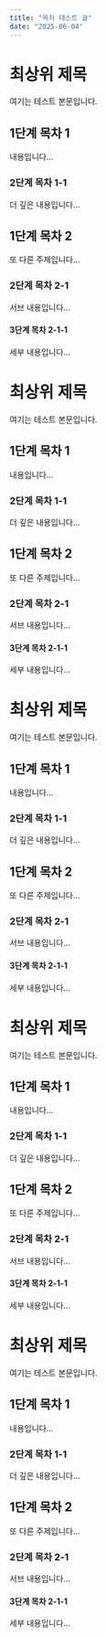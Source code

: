 ```yaml
---
title: "목차 테스트 글"
date: "2025-06-04"
---
```


# 최상위 제목

여기는 테스트 본문입니다.

## 1단계 목차 1

내용입니다...

### 2단계 목차 1-1

더 깊은 내용입니다...

## 1단계 목차 2

또 다른 주제입니다...

### 2단계 목차 2-1

서브 내용입니다...

#### 3단계 목차 2-1-1

세부 내용입니다...

# 최상위 제목

여기는 테스트 본문입니다.

## 1단계 목차 1

내용입니다...

### 2단계 목차 1-1

더 깊은 내용입니다...

## 1단계 목차 2

또 다른 주제입니다...

### 2단계 목차 2-1

서브 내용입니다...

#### 3단계 목차 2-1-1

세부 내용입니다...

# 최상위 제목

여기는 테스트 본문입니다.

## 1단계 목차 1

내용입니다...

### 2단계 목차 1-1

더 깊은 내용입니다...

## 1단계 목차 2

또 다른 주제입니다...

### 2단계 목차 2-1

서브 내용입니다...

#### 3단계 목차 2-1-1

세부 내용입니다...

# 최상위 제목

여기는 테스트 본문입니다.

## 1단계 목차 1

내용입니다...

### 2단계 목차 1-1

더 깊은 내용입니다...

## 1단계 목차 2

또 다른 주제입니다...

### 2단계 목차 2-1

서브 내용입니다...

#### 3단계 목차 2-1-1

세부 내용입니다...

# 최상위 제목

여기는 테스트 본문입니다.

## 1단계 목차 1

내용입니다...

### 2단계 목차 1-1

더 깊은 내용입니다...

## 1단계 목차 2

또 다른 주제입니다...

### 2단계 목차 2-1

서브 내용입니다...

#### 3단계 목차 2-1-1

세부 내용입니다...
